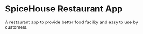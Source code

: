 # SpiceHouse Restaurant App
A restaurant app to provide better food facility and easy to use by customers.
